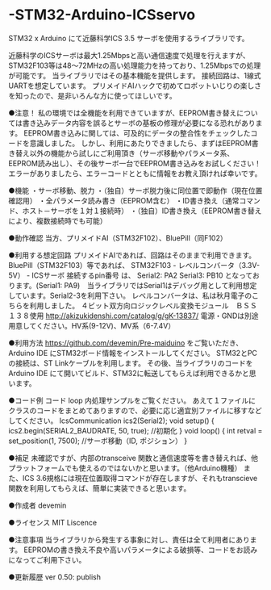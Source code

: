 # -STM32-Arduino-ICSservo
STM32 x Arduino にて近藤科学ICS 3.5 サーボを使用するライブラリです。

近藤科学のICSサーボは最大1.25Mbpsと高い通信速度で処理を行えますが、STM32F103等は48～72MHzの高い処理能力を持っており、1.25Mbpsでの処理が可能です。
当ライブラリではその基本機能を提供します。
接続回路は、1線式UARTを想定しています。
プリメイドAIハックで初めてロボットいじりの楽しさを知ったので、是非いろんな方に使ってほしいです。

●注意！
私の環境では全機能を利用できていますが、EEPROM書き替えについては書き込みデータ内容を誤るとサーボの基板の修理が必要になる恐れがあります。
EEPROM書き込みに関しては、可及的にデータの整合性をチェックしたコードを意識しました。
しかし、利用にあたりできましたら、まずはEEPROM書き替え以外の機能から試しにご利用頂き（サーボ移動やパラメータ系、EEPROM読み出し）、その後サーボ一台でEEPROM書き込みをお試しください！エラーがありましたら、エラーコードとともに情報をお教え頂ければ幸いです。

●機能
・サーボ移動、脱力
・（独自）サーボ脱力後に同位置で即動作（現在位置確認用）
・全パラメータ読み書き（EEPROM含む）
・ID書き換え（通常コマンド、ホスト－サーボを１対１接続時）
・（独自）ID書き換え（EEPROM書き替えにより、複数接続時でも可能）


●動作確認
当方、プリメイドAI（STM32F102）、BluePill（同F102）

●利用する想定回路
プリメイドAIであれば、回路はそのままで利用できます。
BluePill（STM32F103）等であれば、
STM32F103 - レベルコンバータ（3.3V-5V） - ICSサーボ
接続するpin番号 は、
Serial2: PA2
Serial3: PB10
となっております。(Serial1: PA9)　当ライブラリではSerial1はデバッグ用として利用想定しています。Serial2-3を利用下さい。
レベルコンバータは、私は秋月電子のこちらを利用しました。
４ビット双方向ロジックレベル変換モジュール　ＢＳＳ１３８使用
http://akizukidenshi.com/catalog/g/gK-13837/
電源・GNDは別途用意してください。HV系(9-12V)、MV系（6-7.4V）


●利用方法
https://github.com/devemin/Pre-maiduino
をご覧いただき、Arduino IDE にSTM32ボード情報をインストールしてください。
STM32とPCの接続は、ST Linkケーブルを利用します。
その後、当ライブラリのコードをArduino IDE にて開いてビルド、STM32に転送してもらえば利用できるかと思います。

●コード例
コード loop 内処理サンプルをご覧ください。
あえて１ファイルにクラスのコードをまとめてありますので、必要に応じ適宜別ファイルに移すなどしてください。
IcsCommunication ics2(Serial2);
void setup() {
  ics2.begin(SERIAL2_BAUDRATE, 50, true);   //初期化
}
void loop() {
    int retval = set_position(1, 7500);     //サーボ移動（ID, ポジション）
} 


●補足
未確認ですが、内部のtransceive 関数と通信速度等を書き替えれば、他プラットフォームでも使えるのではないかと思います。（他Arduino機種）
また、ICS 3.6規格には現在位置取得コマンドが存在しますが、それもtranscieve 関数を利用してもらえば、簡単に実装できると思います。


●作成者
devemin

●ライセンス
MIT Liscence

●注意事項
当ライブラリから発生する事象に対し、責任は全て利用者にあります。
EEPROMの書き換え不良や高いパラメータによる破損等、コードをお読みになってご利用下さい。


●更新履歴
ver 0.50:  publish
